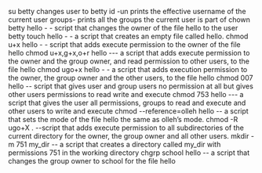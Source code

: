 su betty changes user to betty
id -un prints the effective username of the current user
 groups- prints all the groups the current user is part of
chown betty hello - - script that changes the owner of the file hello to the user betty
touch hello - - a script that creates an empty file called hello.
chmod u+x hello - -  script that adds execute permission to the owner of the file hello
chmod u+x,g+x,o+r hello --- a  script that adds execute permission to the owner and the group owner, and read permission to other users, to the file hello
chmod ugo+x hello - -  a script that adds execution permission to the owner, the group owner and the other users, to the file hello
chmod 007 hello -- script that gives user and group users no permission at all but gives other users permissions to read write and execute
chmod 753 hello --- a script that gives the user all permissions, groups to read and execute and other users to write and execute
chmod --reference=olleh hello --  a script that sets the mode of the file hello the same as olleh’s mode.
chmod -R ugo+X . --script that adds execute permission to all subdirectories of the current directory for the owner, the group owner and all other users.
mkdir -m 751 my_dir --  a script that creates a directory called my_dir with permissions 751 in the working directory
chgrp school hello --  a script that changes the group owner to school for the file hello
